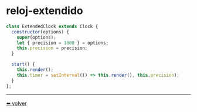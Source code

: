 # reloj-extendido

````js
class ExtendedClock extends Clock {
  constructor(options) {
    super(options);
    let { precision = 1000 } = options;
    this.precision = precision;
  }

  start() {
    this.render();
    this.timer = setInterval(() => this.render(), this.precision);
  }
};
````

---
[⬅️ volver]( 
#reloj-extendido
)
